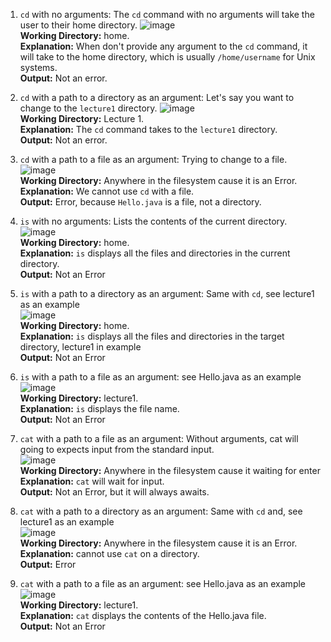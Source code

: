 1. `cd` with no arguments:
     The `cd` command with no arguments will take the user to their home directory.
![image](https://github.com/Awu-Lin/cse15l-lab-reports/assets/94472422/6dd14a2a-6619-41fa-8efe-143961fa8a65)\
**Working Directory:** home.\
**Explanation:** When don't provide any argument to the `cd` command, it will take to the home directory, which is usually `/home/username` for Unix systems.\
**Output:** Not an error.

2. `cd` with a path to a directory as an argument:
     Let's say you want to change to the `lecture1` directory.
   ![image](https://github.com/Awu-Lin/cse15l-lab-reports/assets/94472422/d7f444c9-6987-44f2-95f7-a4ac926be37d)\
   **Working Directory:** Lecture 1.\
   **Explanation:** The `cd` command takes to the `lecture1` directory.\
   **Output:** Not an error.
   
3. `cd` with a path to a file as an argument:
   Trying to change to a file.
   ![image](https://github.com/Awu-Lin/cse15l-lab-reports/assets/94472422/4e716873-1785-47ed-86e1-7c6a857bd5b9)\
   **Working Directory:** Anywhere in the filesystem cause it is an Error.\
   **Explanation:** We cannot use `cd` with a file.\
   **Output:** Error, because `Hello.java` is a file, not a directory.

4. `is` with no arguments:
     Lists the contents of the current directory.\
![image](https://github.com/Awu-Lin/cse15l-lab-reports/assets/94472422/c1677ff6-cfc0-44d1-9c90-bf4be7b7f5d8)\
**Working Directory:** home.\
**Explanation:** `is` displays all the files and directories in the current directory.\
**Output:** Not an Error

5. `is` with a path to a directory as an argument:
     Same with `cd`, see lecture1 as an example\
![image](https://github.com/Awu-Lin/cse15l-lab-reports/assets/94472422/59ac3837-365f-44d8-befa-bf49fb939b8a)\
**Working Directory:** home.\
**Explanation:** `is` displays all the files and directories in the target directory, lecture1 in example\
**Output:** Not an Error

6. `is` with a path to a file as an argument:
   see Hello.java as an example\
   ![image](https://github.com/Awu-Lin/cse15l-lab-reports/assets/94472422/0f4f3bbc-da30-4eb4-94d1-698518b36884)\
   **Working Directory:** lecture1.\
   **Explanation:** `is` displays the file name.\
   **Output:** Not an Error

7. `cat` with a path to a file as an argument:
   Without arguments, cat will going to expects input from the standard input.\
   ![image](https://github.com/Awu-Lin/cse15l-lab-reports/assets/94472422/76240d08-1df9-4899-a099-f247484e4c69)\
   **Working Directory:** Anywhere in the filesystem cause it waiting for enter\
   **Explanation:** `cat` will wait for input.\
   **Output:** Not an Error, but it will always awaits.

8. `cat` with a path to a directory as an argument:
     Same with `cd` and, see lecture1 as an example\
     ![image](https://github.com/Awu-Lin/cse15l-lab-reports/assets/94472422/396089a6-b021-4fd9-8d5f-18d3cd616d81)\
     **Working Directory:** Anywhere in the filesystem cause it is an Error.\
     **Explanation:** cannot use `cat` on a directory.\
     **Output:** Error

9. `cat` with a path to a file as an argument:
   see Hello.java as an example\
   ![image](https://github.com/Awu-Lin/cse15l-lab-reports/assets/94472422/5a2a23cf-eb9e-479f-b959-0291897f8353)\
   **Working Directory:** lecture1.\
   **Explanation:** `cat` displays the contents of the Hello.java file.\
   **Output:** Not an Error





